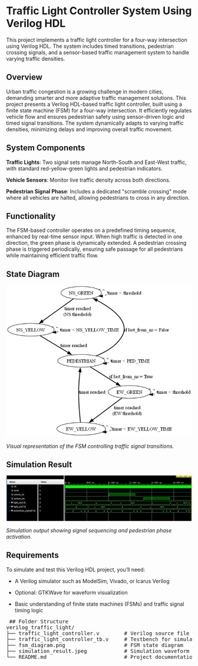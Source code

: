 # Traffic Light Controller System Using Verilog HDL
This project implements a traffic light controller for a four-way intersection using Verilog HDL. The system includes timed transitions, pedestrian crossing signals, and a sensor-based traffic management system to handle varying traffic densities.

## Overview
Urban traffic congestion is a growing challenge in modern cities, demanding smarter and more adaptive traffic management solutions. This project presents a Verilog HDL-based traffic light controller, built using a finite state machine (FSM) for a four-way intersection. It efficiently regulates vehicle flow and ensures pedestrian safety using sensor-driven logic and timed signal transitions. The system dynamically adapts to varying traffic densities, minimizing delays and improving overall traffic movement.

## System Components
**Traffic Lights**: Two signal sets manage North-South and East-West traffic, with standard red-yellow-green lights and pedestrian indicators.

**Vehicle Sensors**: Monitor live traffic density across both directions.

**Pedestrian Signal Phase**: Includes a dedicated "scramble crossing" mode where all vehicles are halted, allowing pedestrians to cross in any direction.

## Functionality
The FSM-based controller operates on a predefined timing sequence, enhanced by real-time sensor input. When high traffic is detected in one direction, the green phase is dynamically extended. A pedestrian crossing phase is triggered periodically, ensuring safe passage for all pedestrians while maintaining efficient traffic flow.


## State Diagram
![State Diagram](fsm_diagram.png)

_Visual representation of the FSM controlling traffic signal transitions._

## Simulation Result
![Simulation Result](simulation_result.jpeg)

_Simulation output showing signal sequencing and pedestrian phase activation._

## Requirements
To simulate and test this Verilog HDL project, you’ll need:
- A Verilog simulator such as ModelSim, Vivado, or Icarus Verilog

- Optional: GTKWave for waveform visualization

- Basic understanding of finite state machines (FSMs) and traffic signal timing logic

<pre>
 ## Folder Structure
verilog_traffic_light/
├── traffic_light_controller.v        # Verilog source file
├── traffic_light_controller_tb.v     # Testbench for simulation
├── fsm_diagram.png                   # FSM state diagram
├── simulation_result.jpeg            # Simulation waveform screenshot
└── README.md                         # Project documentation
</pre>

 
